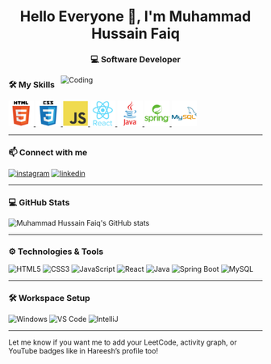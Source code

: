 <h1 align="center">Hello Everyone 👋, I'm Muhammad Hussain Faiq</h1>
<h3 align="center">💻 Software Developer</h3>

<img align="right" width="400" src="https://cdn.dribbble.com/users/730703/screenshots/6581243/avento.gif" alt="Coding" />

### 🛠 My Skills

<a href="https://www.w3.org/html/" target="_blank" rel="noreferrer">
  <img src="https://raw.githubusercontent.com/devicons/devicon/master/icons/html5/html5-original-wordmark.svg" alt="html5" width="50" height="50" />
</a>
<a href="https://www.w3schools.com/css/" target="_blank" rel="noreferrer">
  <img src="https://raw.githubusercontent.com/devicons/devicon/master/icons/css3/css3-original-wordmark.svg" alt="css3" width="50" height="50" />
</a>
<a href="https://developer.mozilla.org/en-US/docs/Web/JavaScript" target="_blank" rel="noreferrer">
  <img src="https://raw.githubusercontent.com/devicons/devicon/master/icons/javascript/javascript-original.svg" alt="javascript" width="50" height="50" />
</a>
<a href="https://reactjs.org/" target="_blank" rel="noreferrer">
  <img src="https://raw.githubusercontent.com/devicons/devicon/master/icons/react/react-original-wordmark.svg" alt="react" width="50" height="50" />
</a>
<a href="https://www.java.com/" target="_blank" rel="noreferrer">
  <img src="https://raw.githubusercontent.com/devicons/devicon/master/icons/java/java-original-wordmark.svg" alt="java" width="50" height="50" />
</a>
<a href="https://spring.io/projects/spring-boot" target="_blank" rel="noreferrer">
  <img src="https://raw.githubusercontent.com/devicons/devicon/master/icons/spring/spring-original-wordmark.svg" alt="spring boot" width="50" height="50" />
</a>
<a href="https://www.mysql.com/" target="_blank" rel="noreferrer">
  <img src="https://raw.githubusercontent.com/devicons/devicon/master/icons/mysql/mysql-original-wordmark.svg" alt="mysql" width="50" height="50" />
</a>

---

### 📫 Connect with me

[<img src="https://img.shields.io/badge/Instagram-E4405F?style=for-the-badge&logo=instagram&logoColor=white" alt="instagram" height="30">](https://instagram.com/faa.iiqq)
[<img src="https://img.shields.io/badge/LinkedIn-0A66C2?style=for-the-badge&logo=linkedin&logoColor=white" alt="linkedin" height="30">](https://linkedin.com/in/hussainfaiq)

---

### 💻 GitHub Stats

![Muhammad Hussain Faiq's GitHub stats](https://github-readme-stats.vercel.app/api?username=hussainfaiq&show_icons=true&theme=dark)

---

### ⚙️ Technologies & Tools

<img src="https://img.icons8.com/color/48/000000/html-5.png" alt="HTML5" width="40" height="40" />
<img src="https://img.icons8.com/color/48/000000/css3.png" alt="CSS3" width="40" height="40" />
<img src="https://img.icons8.com/color/48/000000/javascript.png" alt="JavaScript" width="40" height="40" />
<img src="https://img.icons8.com/color/48/000000/react-native.png" alt="React" width="40" height="40" />
<img src="https://img.icons8.com/color/48/000000/java-coffee-cup-logo.png" alt="Java" width="40" height="40" />
<img src="https://img.icons8.com/color/48/000000/spring-logo.png" alt="Spring Boot" width="40" height="40" />
<img src="https://img.icons8.com/color/48/000000/mysql-logo.png" alt="MySQL" width="40" height="40" />

---

### 🛠 Workspace Setup

<!-- You can add some badges or icons for your laptop, OS, editor, etc -->
<img src="https://img.shields.io/badge/Windows-0078D6?style=for-the-badge&logo=windows&logoColor=white" alt="Windows" height="30" />
<img src="https://img.shields.io/badge/VS_Code-007ACC?style=for-the-badge&logo=visual-studio-code&logoColor=white" alt="VS Code" height="30" />
<img src="https://img.shields.io/badge/IntelliJ_IDEA-000000?style=for-the-badge&logo=intellij-idea&logoColor=white" alt="IntelliJ" height="30" />

---

Let me know if you want me to add your LeetCode, activity graph, or YouTube badges like in Hareesh’s profile too!
